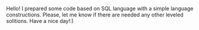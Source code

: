 Hello! I prepared some code based on SQL language with a simple language constructions. Please, let me know if there are needed any other leveled solitions. Have a nice day!:)
